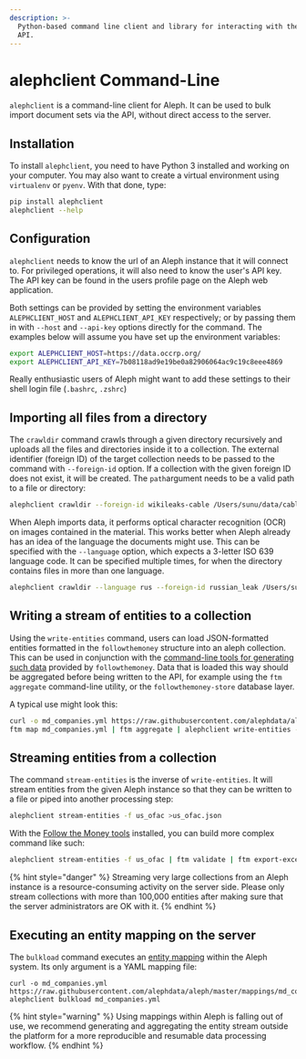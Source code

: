 ```yaml
---
description: >-
  Python-based command line client and library for interacting with the Aleph
  API.
---
```


# alephclient Command-Line

`alephclient` is a command-line client for Aleph. It can be used to bulk import document sets via the API, without direct access to the server.

## Installation

To install `alephclient`, you need to have Python 3 installed and working on your computer. You may also want to create a virtual environment using `virtualenv` or `pyenv`. With that done, type:

```bash
pip install alephclient
alephclient --help
```

## Configuration

`alephclient` needs to know the url of an Aleph instance that it will connect to. For privileged operations, it will also need to know the user's API key. The API key can be found in the users profile page on the Aleph web application.

Both settings can be provided by setting the environment variables `ALEPHCLIENT_HOST` and `ALEPHCLIENT_API_KEY` respectively; or by passing them in with `--host` and `--api-key` options directly for the command. The examples below will assume you have set up the environment variables:

```bash
export ALEPHCLIENT_HOST=https://data.occrp.org/
export ALEPHCLIENT_API_KEY=7b08118ad9e19be0a82906064ac9c19c8eee4869
```

Really enthusiastic users of Aleph might want to add these settings to their shell login file \(`.bashrc`, `.zshrc`\)

## Importing all files from a directory

The `crawldir` command crawls through a given directory recursively and uploads all the files and directories inside it to a collection. The external identifier \(foreign ID\) of the target collection needs to be passed to the command with `--foreign-id` option. If a collection with the given foreign ID does not exist, it will be created. The `path`argument needs to be a valid path to a file or directory:

```bash
alephclient crawldir --foreign-id wikileaks-cable /Users/sunu/data/cable
```

When Aleph imports data, it performs optical character recognition \(OCR\) on images contained in the material. This works better when Aleph already has an idea of the language the documents might use. This can be specified with the `--language` option, which expects a 3-letter ISO 639 language code. It can be specified multiple times, for when the directory contains files in more than one language. 

```bash
alephclient crawldir --language rus --foreign-id russian_leak /Users/sunu/data/russian_leak
```

## Writing a stream of entities to a collection

Using the `write-entities` command, users can load JSON-formatted entities formatted in the `followthemoney` structure into an aleph collection. This can be used in conjunction with the [command-line tools for generating such data](followthemoney/ftm.md) provided by `followthemoney`. Data that is loaded this way should be aggregated before being written to the API, for example using the `ftm aggregate` command-line utility, or the `followthemoney-store` database layer.

A typical use might look this:

```bash
curl -o md_companies.yml https://raw.githubusercontent.com/alephdata/aleph/master/mappings/md_companies.yml
ftm map md_companies.yml | ftm aggregate | alephclient write-entities -f md_companies
```

## **Streaming entities from a collection**

The command `stream-entities` is the inverse of `write-entities`. It will stream entities from the given Aleph instance so that they can be written to a file or piped into another processing step:

```bash
alephclient stream-entities -f us_ofac >us_ofac.json
```

With the [Follow the Money tools](followthemoney/ftm.md) installed, you can build more complex command like such:

```bash
alephclient stream-entities -f us_ofac | ftm validate | ftm export-excel -o OFAC.xlsx
```

{% hint style="danger" %}
Streaming very large collections from an Aleph instance is a resource-consuming activity on the server side. Please only stream collections with more than 100,000 entities after making sure that the server administrators are OK with it.
{% endhint %}

## **Executing an entity mapping on the server** 

The `bulkload` command executes an [entity mapping](mappings.md) within the Aleph system. Its only argument is a YAML mapping file:

```text
curl -o md_companies.yml https://raw.githubusercontent.com/alephdata/aleph/master/mappings/md_companies.yml
alephclient bulkload md_companies.yml
```

{% hint style="warning" %}
Using mappings within Aleph is falling out of use, we recommend generating and aggregating the entity stream outside the platform for a more reproducible and resumable data processing workflow.
{% endhint %}

